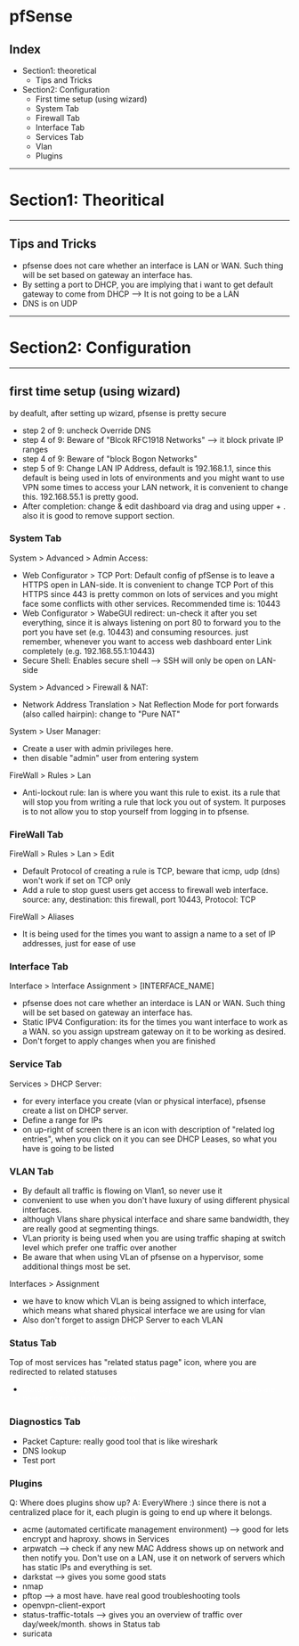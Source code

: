 # pfSense

## Index

- Section1: theoretical
  - Tips and Tricks
- Section2: Configuration
  - First time setup (using wizard)
  - System Tab
  - Firewall Tab
  - Interface Tab
  - Services Tab
  - Vlan
  - Plugins

---

# Section1: Theoritical

---

## Tips and Tricks

- pfsense does not care whether an interface is LAN or WAN. Such thing will be set based on gateway an interface has.
- By setting a port to DHCP, you are implying that i want to get default gateway to come from DHCP --&gt; It is not going to be a LAN
- DNS is on UDP

- ---

# Section2: Configuration

---

## first time setup (using wizard)

by deafult, after setting up wizard, pfsense is pretty secure

- step 2 of 9: uncheck Override DNS
- step 4 of 9: Beware of "Blcok RFC1918 Networks" --&gt; it block private IP ranges
- step 4 of 9: Beware of "block Bogon Networks"
- step 5 of 9: Change LAN IP Address, default is 192.168.1.1, since this default is being used in lots of environments and you might want to use VPN some times to access your LAN network, it is convenient to change this. 192.168.55.1 is pretty good.
- After completion: change & edit dashboard via drag and using upper + . also it is good to remove support section.

### System Tab
System &gt; Advanced &gt; Admin Access:

- Web Configurator &gt; TCP Port: Default config of pfSense is to leave a HTTPS open in LAN-side. It is convenient to change TCP Port of this HTTPS since 443 is pretty common on lots of services and you might face some conflicts with other services. Recommended time is: 10443
- Web Configurator &gt; WabeGUI redirect: un-check it after you set everything, since it is always listening on port 80 to forward you to the port you have set (e.g. 10443) and consuming resources. just remember, whenever you want to access web dashboard enter Link completely (e.g. 192.168.55.1:10443)
- Secure Shell: Enables secure shell --&gt; SSH will only be open on LAN-side

System &gt; Advanced &gt; Firewall & NAT:

- Network Address Translation &gt; Nat Reflection Mode for port forwards (also called hairpin): change to "Pure NAT"

System &gt; User Manager:

- Create a user with admin privileges here.
- then disable "admin" user from entering system

FireWall &gt; Rules &gt; Lan

- Anti-lockout rule: lan is where you want this rule to exist. its a rule that will stop you from writing a rule that lock you out of system. It purposes is to not allow you to stop yourself from logging in to pfsense.

### FireWall Tab

FireWall &gt; Rules &gt; Lan &gt; Edit

- Default Protocol of creating a rule is TCP, beware that icmp, udp (dns) won't work if set on TCP only
- Add a rule to stop guest users get access to firewall web interface. source: any, destination: this firewall, port 10443, Protocol: TCP

FireWall &gt; Aliases

- It is being used for the times you want to assign a name to a set of IP addresses, just for ease of use

### Interface Tab


Interface &gt; Interface Assignment &gt; \[INTERFACE_NAME\]

- pfsense does not care whether an interdace is LAN or WAN. Such thing will be set based on gateway an interface has.
- Static IPV4 Configuration: its for the times you want interface to work as a WAN. so you assign upstream gateway on it to be working as desired.
- Don't forget to apply changes when you are finished

### Service Tab

Services &gt; DHCP Server:

- for every interface you create (vlan or physical interface), pfsense create a list on DHCP server.
- Define a range for IPs
- on up-right of screen there is an icon with description of "related log entries", when you click on it you can see DHCP Leases, so what you have is going to be listed

### VLAN Tab

- By default all traffic is flowing on Vlan1, so never use it
- convenient to use when you don't have luxury of using different physical interfaces.
- although Vlans share physical interface and share same bandwidth, they are really good at segmenting things.
- VLan priority is being used when you are using traffic shaping at switch level which prefer one traffic over another
- Be aware that when using VLan of pfsense on a hypervisor, some additional things most be set.

Interfaces &gt; Assignment

- we have to know which VLan is being assigned to which interface, which means what shared physical interface we are using for vlan
- Also don't forget to assign DHCP Server to each VLAN

### Status Tab
Top of most services has "related status page" icon, where you are redirected to related statuses

- <span style="color: rgb(255, 255, 255)">Status &gt; Captive portal: You can use Captive Portal so new users are being shown a window to login</span>

### Diagnostics Tab
- Packet Capture: really good tool that is like wireshark
- DNS lookup
- Test port

### Plugins

Q: Where does plugins show up? A: EveryWhere :) since there is not a centralized place for it, each plugin is going to end up where it belongs.

- acme (automated certificate management environment) --&gt; good for lets encrypt and haproxy. shows in Services
- arpwatch --&gt; check if any new MAC Address shows up on network and then notify you. Don't use on a LAN, use it on network of servers which has static IPs and everything is set.
- darkstat --&gt; gives you some good stats
- nmap
- pftop --&gt; a most have. have real good troubleshooting tools
- openvpn-client-export
- status-traffic-totals --&gt; gives you an overview of traffic over day/week/month. shows in Status tab
- suricata
